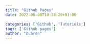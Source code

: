 ```yaml
---
title: "Github Pages"
date: 2022-06-06T10:38:20+01:00

categories: ['Github', 'Tutoriels']
tags: ['Github pages']
author: "Duaren"
---
```


